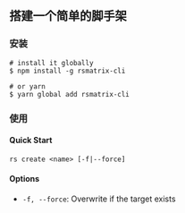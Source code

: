 ## 搭建一个简单的脚手架

### 安装

```shell
# install it globally
$ npm install -g rsmatrix-cli

# or yarn
$ yarn global add rsmatrix-cli
```

### 使用 

#### Quick Start 

```shell
rs create <name> [-f|--force]
```

#### Options

- `-f, --force`: Overwrite if the target exists